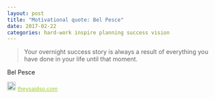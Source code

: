 ```yaml
---
layout: post
title: "Motivational quote: Bel Pesce"
date: 2017-02-22
categories: hard-work inspire planning success vision
---
```

> Your overnight success story is always a result of everything you have done in your life until that moment.

Bel Pesce

<span style="z-index:50;font-size:0.9em;"><img src="https://theysaidso.com/branding/theysaidso.png" height="20" width="20" alt="theysaidso.com"/><a href="https://theysaidso.com" title="Powered by quotes from theysaidso.com" style="color: #9fcc25; margin-left: 4px; vertical-align: middle;">theysaidso.com</a></span>
